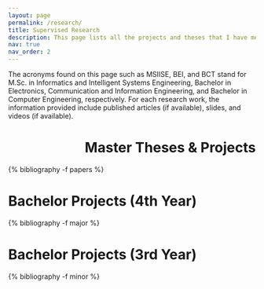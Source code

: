 ```yaml
---
layout: page
permalink: /research/
title: Supervised Research
description: This page lists all the projects and theses that I have mentored during my professional academic career.
nav: true
nav_order: 2
---
```

The acronyms found on this page such as MSIISE, BEI, and BCT stand for M.Sc. in Informatics and Intelligent Systems Engineering, Bachelor in Electronics, Communication and Information Engineering, and Bachelor in Computer Engineering, respectively. For each research work, the information provided include published articles (if available), slides, and videos (if available).

<!-- _pages/publications.md -->
<div class="publications">

<h1 align="right">Master Theses &amp; Projects</h1>

{% bibliography -f papers %}

<h1>Bachelor Projects (4th Year)</h1>

{% bibliography -f major %}

<h1>Bachelor Projects (3rd Year)</h1>

{% bibliography -f minor %}

</div>
